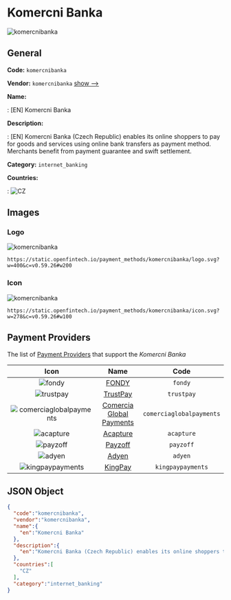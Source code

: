 
# Komercni Banka 
![komercnibanka](https://static.openfintech.io/payment_methods/komercnibanka/logo.svg?w=400&c=v0.59.26#w200)  

## General 
**Code:** `komercnibanka` 
 
**Vendor:** `komercnibanka` [show -->](/vendors/komercnibanka/) 
 
**Name:** 
 
:	[EN] Komercni Banka 
 
**Description:** 
 
: [EN] Komercni Banka (Czech Republic) enables its online shoppers to pay for goods and services using online bank transfers as payment method. Merchants benefit from payment guarantee and swift settlement.  
 
**Category:** `internet_banking` 
 
**Countries:** 
 
:	![CZ](https://cdnjs.cloudflare.com/ajax/libs/flag-icon-css/3.3.0/flags/4x3/cz.svg#w24)  

## Images 

### Logo 
![komercnibanka](https://static.openfintech.io/payment_methods/komercnibanka/logo.svg?w=400&c=v0.59.26#w200)  

```
https://static.openfintech.io/payment_methods/komercnibanka/logo.svg?w=400&c=v0.59.26#w200
```  

### Icon 
![komercnibanka](https://static.openfintech.io/payment_methods/komercnibanka/icon.svg?w=278&c=v0.59.26#w100)  

```
https://static.openfintech.io/payment_methods/komercnibanka/icon.svg?w=278&c=v0.59.26#w100
```  

## Payment Providers 
 
The list of [Payment Providers](/payment-providers/) that support the _Komercni Banka_ 

|Icon|Name|Code| 
|:---:|:---:|:---:| 
|![fondy](https://static.openfintech.io/payment_providers/fondy/icon.svg?w=278&c=v0.59.26#w100) |[FONDY](/payment-providers/fondy/)|`fondy`| 
|![trustpay](https://static.openfintech.io/payment_providers/trustpay/icon.svg?w=278&c=v0.59.26#w100) |[TrustPay](/payment-providers/trustpay/)|`trustpay`| 
|![comerciaglobalpayments](https://static.openfintech.io/payment_providers/comerciaglobalpayments/icon.svg?w=278&c=v0.59.26#w100) |[Comercia Global Payments](/payment-providers/comerciaglobalpayments/)|`comerciaglobalpayments`| 
|![acapture](https://static.openfintech.io/payment_providers/acapture/icon.svg?w=278&c=v0.59.26#w100) |[Acapture](/payment-providers/acapture/)|`acapture`| 
|![payzoff](https://static.openfintech.io/payment_providers/payzoff/icon.svg?w=278&c=v0.59.26#w100) |[Payzoff](/payment-providers/payzoff/)|`payzoff`| 
|![adyen](https://static.openfintech.io/payment_providers/adyen/icon.svg?w=278&c=v0.59.26#w100) |[Adyen](/payment-providers/adyen/)|`adyen`| 
|![kingpaypayments](https://static.openfintech.io/payment_providers/kingpaypayments/icon.svg?w=278&c=v0.59.26#w100) |[KingPay](/payment-providers/kingpaypayments/)|`kingpaypayments`| 
 

## JSON Object 

```json
{
  "code":"komercnibanka",
  "vendor":"komercnibanka",
  "name":{
    "en":"Komercni Banka"
  },
  "description":{
    "en":"Komercni Banka (Czech Republic) enables its online shoppers to\u00a0pay for goods and services using online bank transfers as payment method. Merchants benefit from payment guarantee and swift settlement.\u00a0"
  },
  "countries":[
    "CZ"
  ],
  "category":"internet_banking"
}
```  
